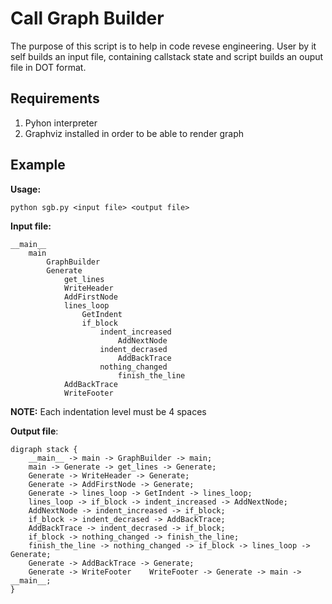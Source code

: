 Call Graph Builder
===================

The purpose of this script is to help in code revese engineering.
User by it self builds an input file, containing callstack state and script builds an ouput file in DOT format.

Requirements
------------
1. Pyhon interpreter
2. Graphviz installed in order to be able to render graph


Example
-------
__Usage:__
```
python sgb.py <input file> <output file>
```

__Input file:__

```
__main__
    main
        GraphBuilder
        Generate
            get_lines
            WriteHeader
            AddFirstNode
            lines_loop
                GetIndent
                if_block
                    indent_increased
                        AddNextNode
                    indent_decrased
                        AddBackTrace
                    nothing_changed
                        finish_the_line
            AddBackTrace
            WriteFooter
```
__NOTE:__  Each indentation level must be 4 spaces

__Output file__:

```
digraph stack {
    __main__ -> main -> GraphBuilder -> main;
    main -> Generate -> get_lines -> Generate;
    Generate -> WriteHeader -> Generate;
    Generate -> AddFirstNode -> Generate;
    Generate -> lines_loop -> GetIndent -> lines_loop;
    lines_loop -> if_block -> indent_increased -> AddNextNode;
    AddNextNode -> indent_increased -> if_block;
    if_block -> indent_decrased -> AddBackTrace;
    AddBackTrace -> indent_decrased -> if_block;
    if_block -> nothing_changed -> finish_the_line;
    finish_the_line -> nothing_changed -> if_block -> lines_loop -> Generate;
    Generate -> AddBackTrace -> Generate;
    Generate -> WriteFooter    WriteFooter -> Generate -> main -> __main__;
}
```
